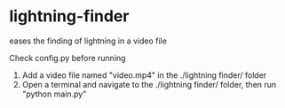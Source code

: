 # lightning-finder
eases the finding of lightning in a video file

Check config.py before running

1) Add a video file named "video.mp4" in the ./lightning finder/ folder
2) Open a terminal and navigate to the ./lightning finder/ folder, then run "python main.py"
